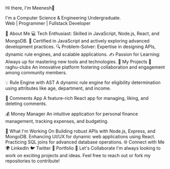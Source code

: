 Hi there, I'm Meenesh👋

I'm a Computer Science & Engineering Undergraduate.<br>
Web | Programmer | Fullstack Developer

🌟 About Me
💻 Tech Enthusiast: Skilled in JavaScript, Node.js, React, and MongoDB.
📜 Certified in JavaScript and actively exploring advanced development practices.
🔍 Problem-Solver: Expertise in designing APIs, dynamic rule engines, and scalable applications.
✍️ Passion for Learning: Always up for mastering new tools and technologies.
💼 My Projects
🚀 raghu-clubs
An innovative platform fostering collaboration and engagement among community members.

💡 Rule Engine with AST
A dynamic rule engine for eligibility determination using attributes like age, department, and income.

💬 Comments App
A feature-rich React app for managing, liking, and deleting comments.

💰 Money Manager
An intuitive application for personal finance management, tracking expenses, and budgeting.

🚀 What I'm Working On
Building robust APIs with Node.js, Express, and MongoDB.
Enhancing UI/UX for dynamic web applications using React.
Practicing SQL joins for advanced database operations.
🌐 Connect with Me
🌍 LinkedIn
🐦 Twitter
💾 Portfolio
🌟 Let's Collaborate
I'm always looking to work on exciting projects and ideas. Feel free to reach out or fork my repositories to contribute!
<!--
**Meenesh2783/Meenesh2783** is a ✨ _special_ ✨ repository because its `README.md` (this file) appears on your GitHub profile.

Here are some ideas to get you started:

- 🔭 I’m currently working on ...
- 🌱 I’m currently learning ...
- 👯 I’m looking to collaborate on ...
- 🤔 I’m looking for help with ...
- 💬 Ask me about ...
- 📫 How to reach me: ...
- 😄 Pronouns: ...
- ⚡ Fun fact: ...
-->
